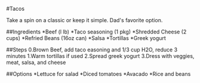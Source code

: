 #Tacos

Take a spin on a classic or keep it simple.  Dad's favorite option. 

##Ingredients
*Beef (l lb)
*Taco seasoning (1 pkg)
*Shredded Cheese (2 cups)
*Refried Beans (16oz can)
*Salsa
*Tortillas
*Greek yogurt

##Steps
0.Brown Beef, add taco easoning and 1/3 cup H2O, reduce 3 minutes
1.Warm tortillas if used
2.Spread greek yogurt
3.Dress with veggies, meat, salsa, and cheese

##Options
*Lettuce for salad
*Diced tomatoes
*Avacado
*Rice and beans

